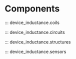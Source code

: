 # Components

::: device_inductance.coils

::: device_inductance.circuits

::: device_inductance.structures

::: device_inductance.sensors
